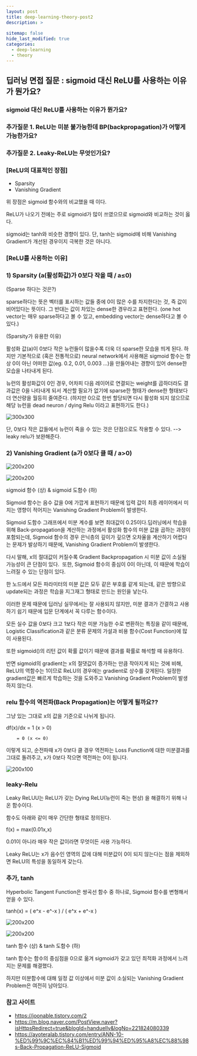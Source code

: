 ```yaml
---
layout: post
title: deep-learning-theory-post2
description: >
  
sitemap: false
hide_last_modified: true
categories:
  - deep-learning
  - theory
---
```


## 딥러닝 면접 질문 : sigmoid 대신 ReLU를 사용하는 이유가 뭔가요?

### sigmoid 대신 ReLU를 사용하는 이유가 뭔가요?

### 추가질문 1. ReLU는 미분 불가능한데 BP(backpropagation)가 어떻게 가능한가요?

### 추가질문 2. Leaky-ReLU는 무엇인가요?

### [ReLU의 대표적인 장점]

- Sparsity
- Vanishing Gradient

위 장점은 sigmoid 함수와의 비교했을 때 이다.

ReLU가 나오기 전에는 주로 sigmoid가 많이 쓰였으므로 sigmoid와 비교하는 것이 옳다. 

sigmoid는 tanh와 비슷한 경향이 있다. 단, tanh는 sigmoid에 비해 Vanishing Gradient가 개선된 경우이지 극복한 것은 아니다.

### [ReLU를 사용하는 이유]

### 1) Sparsity (a(활성화값)가 0보다 작을 때 / a≤0)

 (Sparse 하다는 것은?)

sparse하다는 뜻은 벡터를 표시하는 값들 중에 0이 많은 수를 차지한다는 것, 즉 값이 비어있다는 뜻이다. 그 반대는 값이 차있는 dense한 경우라고 표현한다. (one hot vector는 매우 sparse하다고 볼 수 있고, embedding vector는  dense하다고 볼 수 있다.)

 (Sparsity가 유용한 이유)

 활성화 값(a)이 0보다 작은 뉴런들이 많을수록 더욱 더 sparse한 모습을 띄게 된다. 하지만 기본적으로 (혹은 전통적으로) neural network에서 사용해온 sigmoid 함수는 항상 0이 아닌 어떠한 값(eg. 0.2, 0.01, 0.003 ...)을 만들어내는 경향이 있어 dense한 모습을 나타내게 된다. 

 뉴런의 활성화값이 0인 경우, 어차피 다음 레이어로 연결되는 weight를 곱하더라도 결과값은 0을 나타내게 되서 계산할 필요가 없기에 sparse한 형태가 dense한 형태보다 더 연산량을 월등히 줄여준다. (하지만 0으로 한번 할당되면 다시 활성화 되지 않으므로 해당 뉴런을 dead neuron / dying Relu 이라고 표현하기도 한다.)

![300x300](https://t1.daumcdn.net/cfile/tistory/995DDF3C5B06AA402B "Medium example image")

단, 0보다 작은 값들에서 뉴런이 죽을 수 있는 것은 단점으로도 작용할 수 있다. --> leaky relu가 보완해준다.

### 2) Vanishing Gradient (a가 0보다 클 때 / a>0)

![200x200](https://mblogthumb-phinf.pstatic.net/MjAyMDAyMjVfMjI4/MDAxNTgyNjA3MjY0NzIy.tR76IK8YsIL8XORjYDJoMSNBK2nhpUooUhMS6N0d1NUg.bMGce-shmpX6--ck-mvfcTimMjL3UpFw2iSgQgExCR8g.PNG.handuelly/image.png?type=w800)

![200x200](https://mblogthumb-phinf.pstatic.net/MjAyMDAyMjVfMTM5/MDAxNTgyNjA3MjcxMjE0.T7uG6k2la4WUJjrRwMHVB3FuidBNK2tYPhXpzSwGDUsg._-ameb8qQWpDkhk5SDUDUU9Bag2GpfN7mw78g_Jc8HQg.PNG.handuelly/image.png?type=w800)

sigmoid 함수 (상) & sigmoid 도함수 (하)

Sigmoid 함수는 음수 값을 0에 가깝게 표현하기 때문에 입력 값이 최종 레이어에서 미치는 영향이 적어지는 Vanishing Gradient Problem이 발생한다.

Sigmoid 도함수 그래프에서 미분 계수를 보면 최대값이 0.25이다.딥러닝에서 학습을 위해 Back-propagation을 계산하는 과정에서 활성화 함수의 미분 값을 곱하는 과정이 포함되는데, Sigmoid 함수의 경우 은닉층의 깊이가 깊으면 오차율을 계산하기 어렵다는 문제가 발상하기 때문에, Vanishing Gradient Problem이 발생한다.

다시 말해, x의 절대값이 커질수록 Gradient Backpropagation 시 미분 값이 소실될 가능성이 큰 단점이 있다.
​
또한, Sigmoid 함수의 중심이 0이 아닌데, 이 때문에 학습이 느려질 수 있는 단점이 있다.

한 노드에서 모든 파라미터의 미분 값은 모두 같은 부호를 같게 되는데, 같은 방향으로 update되는 과정은 학습을 지그재그 형태로 만드는 원인을 낳는다.

​이러한 문제 때문에 딥러닝 실무에서는 잘 사용되지 않지만, 미분 결과가 간결하고 사용하기 쉽기 때문에 입문 단계에서 꼭 다루는 함수이다.

모든 실수 값을 0보다 크고 1보다 작은 미분 가능한 수로 변환하는 특징을 같이 때문에, Logistic Classification과 같은 분류 문제의 가설과 비용 함수(Cost Function)에 많이 사용된다.

또한 sigmoid()의 리턴 값이 확률 값이기 때문에 결과를 확률로 해석할 때 유용하다.

반면 sigmoid의 gradient는 x의 절댓값이 증가하는 만큼 작아지게 되는 것에 비해, ReLU의 역함수는 1이므로 ReLU의 경우에는 gradient로 상수를 갖게된다. 일정한 gradient값은 빠르게 학습하는 것을 도와주고 Vanishing Gradient Problem이 발생하지 않는다.

### relu 함수의 역전파(Back Propagation)는 어떻게 될까요??

그냥 있는 그대로 x의 값을 기준으로 나뉘게 됩니다. 

df(x)/dx = 1 (x > 0)

        = 0 (x <= 0)

이렇게 되고, 순전파때 x가 0보다 클 경우 역전파는 Loss Function에 대한 미분결과를 그대로 돌려주고, x가 0보다 작으면 역전파는 0이 됩니다.

![200x100](https://img1.daumcdn.net/thumb/R1280x0/?scode=mtistory2&fname=https%3A%2F%2Fblog.kakaocdn.net%2Fdn%2FF9yGR%2FbtqEjDS4AeJ%2F0p2ExVdO5eJRiKaZTsUYBK%2Fimg.png)

### leaky-Relu

Leaky ReLUU는 ReLU가 갖는 Dying ReLU(뉴런이 죽는 현상) 을 해결하기 위해 나온 함수이다.

함수도 아래와 같이 매우 간단한 형태로 정의된다.

f(x) = max(0.01x,x)

0.01이 아니라 매우 작은 값이라면 무엇이든 사용 가능하다.

Leaky ReLU는 x가 음수인 영역의 값에 대해 미분값이 0이 되지 않는다는 점을 제외하면 ReLU의 특성을 동일하게 갖는다.

### 추가, tanh

Hyperbolic Tangent Function은 쌍곡선 함수 중 하나로, Sigmoid 함수를 변형해서 얻을 수 있다.

tanh(x) = ( e^x - e^-x ) / ( e^x + e^-x )

![200x200](https://mblogthumb-phinf.pstatic.net/MjAyMDAyMjVfOSAg/MDAxNTgyNjA3Njg0NDc0.3PxflDp1EDXZVSsOwpBBYUXQP9GLJmPTqz872JMxkc4g.QlUM1zGGT9WK9b7jcLQwhXTAr3Tqp4k2RZuCeidUTOIg.PNG.handuelly/image.png?type=w800)

![200x200](https://mblogthumb-phinf.pstatic.net/MjAyMDAyMjVfMTUx/MDAxNTgyNjA3NjkyODMx.YhSLbMr-W9d_FSLnSbnTxdm0GMwYY_Yx6XMTGTI8eWQg.r_CATCsMwW6F4xhrfIFBp3yV6760Ez-sK5phPrUE0jYg.PNG.handuelly/image.png?type=w800)

tanh 함수 (상) & tanh 도함수 (하)

tanh 함수는 함수의 중심점을 0으로 옮겨 sigmoid가 갖고 있던 최적화 과정에서 느려지는 문제를 해결했다.

하지만 미분함수에 대해 일정 값 이상에서 미분 값이 소실되는 Vanishing Gradient Problem은 여전히 남아있다.

### 참고 사이트

- https://joonable.tistory.com/2
- https://m.blog.naver.com/PostView.naver?isHttpsRedirect=true&blogId=handuelly&logNo=221824080339
- https://ayoteralab.tistory.com/entry/ANN-10-%ED%99%9C%EC%84%B1%ED%99%94%ED%95%A8%EC%88%98s-Back-Propagation-ReLU-Sigmoid



